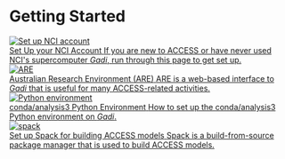 # Getting Started

<div class="card-container">
    <a href="/getting_started/set_up_nci_account" class="horizontal-card" height="6rem">
        <div class="card-image-container">
            <img class="img-contain with-padding white-background" src="/assets/set_up_nci_account_logo.png" alt="Set up NCI account">
        </div>
        <div class="card-text-container">
            <span class="bold">Set Up your NCI Account</span>
            <span>
                If you are new to ACCESS or have never used NCI's supercomputer <i>Gadi</i>, run through this page to get set up.
            </span>
        </div>
    </a>
    <a href="/getting_started/are" class="horizontal-card">
        <div class="card-image-container">
            <img class="img-contain white-background with-padding" src="/assets/are_logo.svg" alt="ARE">
        </div>
        <div class="card-text-container">
            <span class="bold">Australian Research Environment (ARE)</span>
            <span>
                ARE is a web-based interface to <i>Gadi</i> that is useful for many ACCESS-related activities.
            </span>
        </div>
    </a>
    <a href="/getting_started/environments" class="horizontal-card">
        <div class="card-image-container">
            <img class="img-contain white-background with-padding" src="/assets/are_logo.svg" alt="Python environment">
        </div>
        <div class="card-text-container">
            <span class="bold">conda/analysis3 Python Environment</span>
            <span>
                How to set up the conda/analysis3 Python environment on <i>Gadi</i>.
            </span>
        </div>
    </a>
    <a href="/getting_started/spack" class="horizontal-card">
        <div class="card-image-container">
            <img class="img-contain white-background with-padding" src="https://cdn.jsdelivr.net/gh/spack/spack@develop/share/spack/logo/spack-logo-text.svg" alt="spack">
        </div>
        <div class="card-text-container">
            <span class="bold">Set up Spack for building ACCESS models</span>
            <span>
                Spack is a build-from-source package manager that is used to build ACCESS models.
            </span>
        </div>
    </a>
</div>
